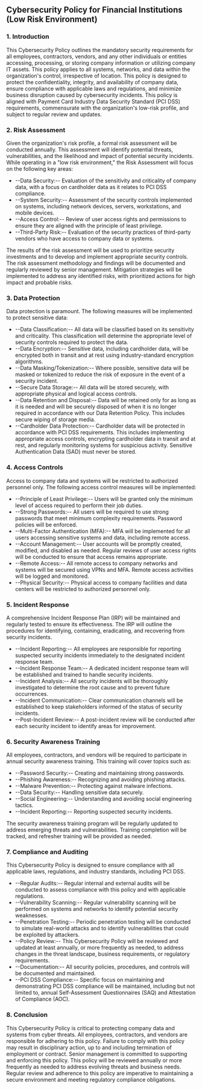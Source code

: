 ## Cybersecurity Policy for Financial Institutions (Low Risk Environment)

### 1. Introduction

This Cybersecurity Policy outlines the mandatory security requirements for all employees, contractors, vendors, and any other individuals or entities accessing, processing, or storing company information or utilizing company IT assets. This policy applies to all systems, networks, and data within the organization's control, irrespective of location. This policy is designed to protect the confidentiality, integrity, and availability of company data, ensure compliance with applicable laws and regulations, and minimize business disruption caused by cybersecurity incidents. This policy is aligned with Payment Card Industry Data Security Standard (PCI DSS) requirements, commensurate with the organization's low-risk profile, and subject to regular review and updates.

### 2. Risk Assessment

Given the organization's risk profile, a formal risk assessment will be conducted annually. This assessment will identify potential threats, vulnerabilities, and the likelihood and impact of potential security incidents. While operating in a "low risk environment," the Risk Assessment will focus on the following key areas:

-   --Data Security:-- Evaluation of the sensitivity and criticality of company data, with a focus on cardholder data as it relates to PCI DSS compliance.
-   --System Security:-- Assessment of the security controls implemented on systems, including network devices, servers, workstations, and mobile devices.
-   --Access Control:-- Review of user access rights and permissions to ensure they are aligned with the principle of least privilege.
-   --Third-Party Risk:-- Evaluation of the security practices of third-party vendors who have access to company data or systems.

The results of the risk assessment will be used to prioritize security investments and to develop and implement appropriate security controls. The risk assessment methodology and findings will be documented and regularly reviewed by senior management. Mitigation strategies will be implemented to address any identified risks, with prioritized actions for high impact and probable risks.

### 3. Data Protection

Data protection is paramount. The following measures will be implemented to protect sensitive data:

-   --Data Classification:-- All data will be classified based on its sensitivity and criticality. This classification will determine the appropriate level of security controls required to protect the data.
-   --Data Encryption:-- Sensitive data, including cardholder data, will be encrypted both in transit and at rest using industry-standard encryption algorithms.
-   --Data Masking/Tokenization:-- Where possible, sensitive data will be masked or tokenized to reduce the risk of exposure in the event of a security incident.
-   --Secure Data Storage:-- All data will be stored securely, with appropriate physical and logical access controls.
-   --Data Retention and Disposal:-- Data will be retained only for as long as it is needed and will be securely disposed of when it is no longer required in accordance with our Data Retention Policy. This includes secure wiping of storage media.
-   --Cardholder Data Protection:-- Cardholder data will be protected in accordance with PCI DSS requirements. This includes implementing appropriate access controls, encrypting cardholder data in transit and at rest, and regularly monitoring systems for suspicious activity. Sensitive Authentication Data (SAD) must never be stored.

### 4. Access Controls

Access to company data and systems will be restricted to authorized personnel only. The following access control measures will be implemented:

-   --Principle of Least Privilege:-- Users will be granted only the minimum level of access required to perform their job duties.
-   --Strong Passwords:-- All users will be required to use strong passwords that meet minimum complexity requirements. Password policies will be enforced.
-   --Multi-Factor Authentication (MFA):-- MFA will be implemented for all users accessing sensitive systems and data, including remote access.
-   --Account Management:-- User accounts will be promptly created, modified, and disabled as needed. Regular reviews of user access rights will be conducted to ensure that access remains appropriate.
-   --Remote Access:-- All remote access to company networks and systems will be secured using VPNs and MFA. Remote access activities will be logged and monitored.
-   --Physical Security:-- Physical access to company facilities and data centers will be restricted to authorized personnel only.

### 5. Incident Response

A comprehensive Incident Response Plan (IRP) will be maintained and regularly tested to ensure its effectiveness. The IRP will outline the procedures for identifying, containing, eradicating, and recovering from security incidents.

-   --Incident Reporting:-- All employees are responsible for reporting suspected security incidents immediately to the designated incident response team.
-   --Incident Response Team:-- A dedicated incident response team will be established and trained to handle security incidents.
-   --Incident Analysis:-- All security incidents will be thoroughly investigated to determine the root cause and to prevent future occurrences.
-   --Incident Communication:-- Clear communication channels will be established to keep stakeholders informed of the status of security incidents.
-   --Post-Incident Review:-- A post-incident review will be conducted after each security incident to identify areas for improvement.

### 6. Security Awareness Training

All employees, contractors, and vendors will be required to participate in annual security awareness training. This training will cover topics such as:

-   --Password Security:-- Creating and maintaining strong passwords.
-   --Phishing Awareness:-- Recognizing and avoiding phishing attacks.
-   --Malware Prevention:-- Protecting against malware infections.
-   --Data Security:-- Handling sensitive data securely.
-   --Social Engineering:-- Understanding and avoiding social engineering tactics.
-   --Incident Reporting:-- Reporting suspected security incidents.

The security awareness training program will be regularly updated to address emerging threats and vulnerabilities. Training completion will be tracked, and refresher training will be provided as needed.

### 7. Compliance and Auditing

This Cybersecurity Policy is designed to ensure compliance with all applicable laws, regulations, and industry standards, including PCI DSS.

-   --Regular Audits:-- Regular internal and external audits will be conducted to assess compliance with this policy and with applicable regulations.
-   --Vulnerability Scanning:-- Regular vulnerability scanning will be performed on systems and networks to identify potential security weaknesses.
-   --Penetration Testing:-- Periodic penetration testing will be conducted to simulate real-world attacks and to identify vulnerabilities that could be exploited by attackers.
-   --Policy Review:-- This Cybersecurity Policy will be reviewed and updated at least annually, or more frequently as needed, to address changes in the threat landscape, business requirements, or regulatory requirements.
-   --Documentation:-- All security policies, procedures, and controls will be documented and maintained.
-   --PCI DSS Compliance:-- Specific focus on maintaining and demonstrating PCI DSS compliance will be maintained, including but not limited to, annual Self-Assessment Questionnaires (SAQ) and Attestation of Compliance (AOC).

### 8. Conclusion

This Cybersecurity Policy is critical to protecting company data and systems from cyber threats. All employees, contractors, and vendors are responsible for adhering to this policy. Failure to comply with this policy may result in disciplinary action, up to and including termination of employment or contract. Senior management is committed to supporting and enforcing this policy. This policy will be reviewed annually or more frequently as needed to address evolving threats and business needs. Regular review and adherence to this policy are imperative to maintaining a secure environment and meeting regulatory compliance obligations.

